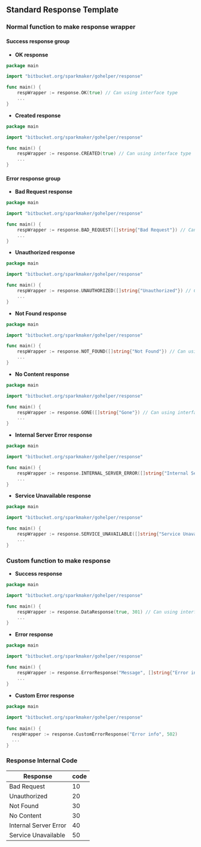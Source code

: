 ## Standard Response Template ##

### Normal function to make response wrapper ###

#### Success response group ####

- **OK response**

```go
package main

import "bitbucket.org/sparkmaker/gohelper/response"

func main() {
	respWrapper := response.OK(true) // Can using interface type
	...
}
```

- **Created response**

```go
package main

import "bitbucket.org/sparkmaker/gohelper/response"

func main() {
	respWrapper := response.CREATED(true) // Can using interface type
	...
}
```

#### Error response group ####

- **Bad Request response**

```go
package main

import "bitbucket.org/sparkmaker/gohelper/response"

func main() {
	respWrapper := response.BAD_REQUEST([]string{"Bad Request"}) // Can using interface type
	...
}
```

- **Unauthorized response**

```go
package main

import "bitbucket.org/sparkmaker/gohelper/response"

func main() {
	respWrapper := response.UNAUTHORIZED([]string{"Unauthorized"}) // Can using interface type
	...
}
```

- **Not Found response**

```go
package main

import "bitbucket.org/sparkmaker/gohelper/response"

func main() {
	respWrapper := response.NOT_FOUND([]string{"Not Found"}) // Can using interface type
	...
}
```

- **No Content response**

```go
package main

import "bitbucket.org/sparkmaker/gohelper/response"

func main() {
	respWrapper := response.GONE([]string{"Gone"}) // Can using interface type
	...
}
```

- **Internal Server Error response**

```go
package main

import "bitbucket.org/sparkmaker/gohelper/response"

func main() {
	respWrapper := response.INTERNAL_SERVER_ERROR([]string{"Internal Server Error"}) // Can using interface type
	...
}
```

- **Service Unavailable response**

```go
package main

import "bitbucket.org/sparkmaker/gohelper/response"

func main() {
	respWrapper := response.SERVICE_UNAVAILABLE([]string{"Service Unavailable"}) // Can using interface type
	...
}
```

### Custom function to make response ###

- **Success response**

```go
package main

import "bitbucket.org/sparkmaker/gohelper/response"

func main() {
	respWrapper := response.DataResponse(true, 301) // Can using interface type
	...
}
```

- **Error response**

```go
package main

import "bitbucket.org/sparkmaker/gohelper/response"

func main() {
	respWrapper := response.ErrorResponse("Message", []string{"Error info 1", "Error info 2"}, 99, 502)
	...
}
```

- **Custom Error response** 
 
```go 
package main 
 
import "bitbucket.org/sparkmaker/gohelper/response" 
 
func main() { 
  respWrapper := response.CustomErrorResponse("Error info", 502) 
  ... 
} 
```

### Response Internal Code ###

|Response									|code    |
| ----------------------- | ------ |
|Bad Request							|10			 |
|Unauthorized							|20      |
|Not Found								|30      |
|No Content 							|30			 |
|Internal Server Error		|40			 |
|Service Unavailable			|50		   |